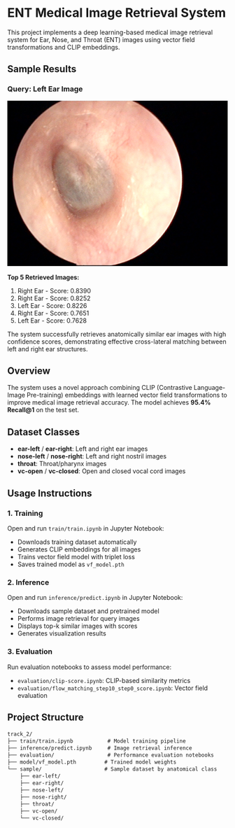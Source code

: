 # ENT Medical Image Retrieval System

This project implements a deep learning-based medical image retrieval system for Ear, Nose, and Throat (ENT) images using vector field transformations and CLIP embeddings.

## Sample Results

### Query: Left Ear Image
![Query Image](sample/ear-left/23078994_230405081302497831_121_image02.png)

**Top 5 Retrieved Images:**
1. Right Ear - Score: 0.8390
2. Right Ear - Score: 0.8252  
3. Left Ear - Score: 0.8226
4. Right Ear - Score: 0.7651
5. Left Ear - Score: 0.7628

The system successfully retrieves anatomically similar ear images with high confidence scores, demonstrating effective cross-lateral matching between left and right ear structures.

## Overview

The system uses a novel approach combining CLIP (Contrastive Language-Image Pre-training) embeddings with learned vector field transformations to improve medical image retrieval accuracy. The model achieves **95.4% Recall@1** on the test set.

## Dataset Classes

- **ear-left** / **ear-right**: Left and right ear images
- **nose-left** / **nose-right**: Left and right nostril images  
- **throat**: Throat/pharynx images
- **vc-open** / **vc-closed**: Open and closed vocal cord images

## Usage Instructions

### 1. Training
Open and run `train/train.ipynb` in Jupyter Notebook:
- Downloads training dataset automatically
- Generates CLIP embeddings for all images
- Trains vector field model with triplet loss
- Saves trained model as `vf_model.pth`

### 2. Inference  
Open and run `inference/predict.ipynb` in Jupyter Notebook:
- Downloads sample dataset and pretrained model
- Performs image retrieval for query images
- Displays top-k similar images with scores
- Generates visualization results

### 3. Evaluation
Run evaluation notebooks to assess model performance:
- `evaluation/clip-score.ipynb`: CLIP-based similarity metrics
- `evaluation/flow_matching_step10_step0_score.ipynb`: Vector field evaluation

## Project Structure

```
track_2/
├── train/train.ipynb           # Model training pipeline
├── inference/predict.ipynb     # Image retrieval inference  
├── evaluation/                 # Performance evaluation notebooks
├── model/vf_model.pth         # Trained model weights
└── sample/                    # Sample dataset by anatomical class
    ├── ear-left/
    ├── ear-right/ 
    ├── nose-left/
    ├── nose-right/
    ├── throat/
    ├── vc-open/
    └── vc-closed/
```